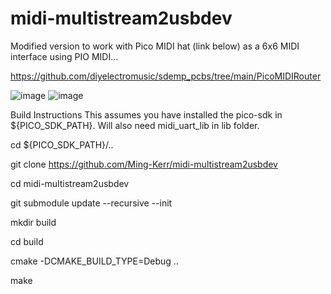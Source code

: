 # midi-multistream2usbdev

Modified version to work with Pico MIDI hat (link below) as a 6x6 MIDI interface using PIO MIDI...

https://github.com/diyelectromusic/sdemp_pcbs/tree/main/PicoMIDIRouter

![image](https://github.com/Ming-Kerr/midi-multistream2usbdev/assets/84568533/6e9e9b6e-adda-4e36-86cc-d235320ff4b7)
![image](https://github.com/Ming-Kerr/midi-multistream2usbdev/assets/84568533/070435ba-c6a8-42a4-bd95-9672ece8b1aa)

Build Instructions
This assumes you have installed the pico-sdk in ${PICO_SDK_PATH}.
Will also need midi_uart_lib in lib folder.

cd ${PICO_SDK_PATH}/..

git clone https://github.com/Ming-Kerr/midi-multistream2usbdev

cd midi-multistream2usbdev

git submodule update --recursive --init

mkdir build

cd build

cmake -DCMAKE_BUILD_TYPE=Debug ..

make

